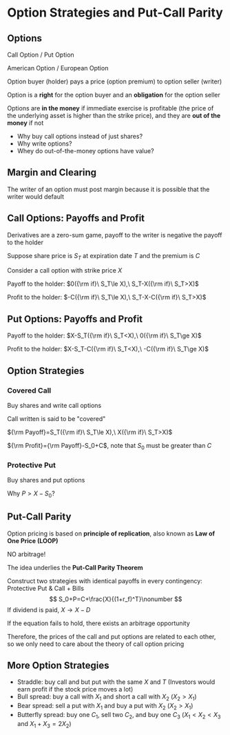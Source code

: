 # Option Strategies and Put-Call Parity

## Options

Call Option / Put Option

American Option / European Option

Option buyer (holder) pays a price (option premium) to option seller (writer)

Option is a **right** for the option buyer and an **obligation** for the option seller

Options are **in the money** if immediate exercise is profitable (the price of the underlying asset is higher than the strike price), and they are **out of the money** if not

- Why buy call options instead of just shares?
- Why write options?
- Whey do out-of-the-money options have value?

## Margin and Clearing

The writer of an option must post margin because it is possible that the writer would default

## Call Options: Payoffs and Profit

Derivatives are a zero-sum game, payoff to the writer is negative the payoff to the holder

Suppose share price is $S_T$ at expiration date $T$ and the premium is $C$

Consider a call option with strike price $X$

Payoff to the holder: $0({\rm if}\ S_T\le X),\ S_T-X({\rm if}\ S_T>X)$​

Profit to the holder: $-C({\rm if}\ S_T\le X),\ S_T-X-C({\rm if}\ S_T>X)$

## Put Options: Payoffs and Profit

Payoff to the holder: $X-S_T({\rm if}\ S_T<X),\ 0({\rm if}\ S_T\ge X)$​

Profit to the holder: $X-S_T-C({\rm if}\ S_T<X),\ -C({\rm if}\ S_T\ge X)$

## Option Strategies

### Covered Call

Buy shares and write call options

Call written is said to be "covered"

${\rm Payoff}=S_T({\rm if}\ S_T\le X),\ X({\rm if}\ S_T>X)$

${\rm Profit}={\rm Payoff}-S_0+C$, note that $S_0$ must be greater than $C$

### Protective Put

Buy shares and put options

Why $P>X-S_0$?

## Put-Call Parity

Option pricing is based on **principle of replication**, also known as **Law of One Price (LOOP)**

NO arbitrage!

The idea underlies the **Put-Call Parity Theorem**

Construct two strategies with identical payoffs in every contingency: Protective Put & Call + Bills
$$
S_0+P=C+\frac{X}{(1+r_f)^T}\nonumber
$$
If dividend is paid, $X\to X-D$

If the equation fails to hold, there exists an arbitrage opportunity

Therefore, the prices of the call and put options are related to each other, so we only need to care about the theory of call option pricing

## More Option Strategies

- Straddle: buy call and but put with the same $X$ and $T$ (Investors would earn profit if the stock price moves a lot)
- Bull spread: buy a call with $X_1$ and short a call with $X_2$ $(X_2>X_1)$
- Bear spread: sell a put with $X_1$ and buy a put with $X_2$ $(X_2>X_1)$
- Butterfly spread: buy one $C_1$, sell two $C_2$, and buy one $C_3$ $(X_1<X_2<X_3$ and $X_1+X_3=2X_2)$
